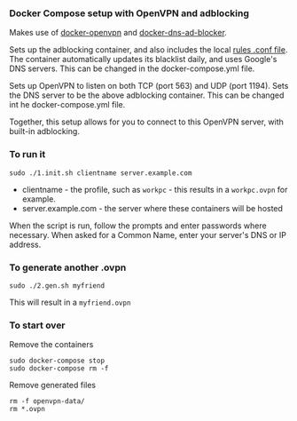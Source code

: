 
### Docker Compose setup with OpenVPN and adblocking


Makes use of [docker-openvpn](https://github.com/kylemanna/docker-openvpn/) and [docker-dns-ad-blocker](https://github.com/oznu/docker-dns-ad-blocker).  


Sets up the adblocking container, and also includes the local [rules .conf file](dnsmasq-rules/myblacklist.conf). The container automatically updates its blacklist daily, and uses Google's DNS servers.  This can be changed in the docker-compose.yml file. 

Sets up OpenVPN to listen on both TCP (port 563) and UDP (port 1194).  Sets the DNS server to be the above adblocking container. This can be changed int he docker-compose.yml file. 

Together, this setup allows for you to connect to this OpenVPN server, with built-in adblocking. 

### To run it

    sudo ./1.init.sh clientname server.example.com


* clientname - the profile, such as `workpc` - this results in a `workpc.ovpn` for example.
* server.example.com - the server where these containers will be hosted

When the script is run, follow the prompts and enter passwords where necessary. When asked for a Common Name, enter your server's DNS or IP address.


### To generate another .ovpn

    sudo ./2.gen.sh myfriend

This will result in a `myfriend.ovpn`    

### To start over

Remove the containers

    sudo docker-compose stop
    sudo docker-compose rm -f

Remove generated files

    rm -f openvpn-data/
    rm *.ovpn

    
